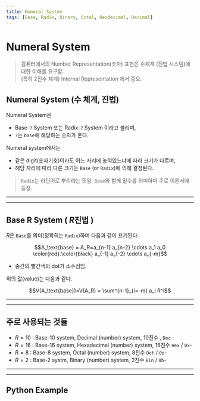 ```yaml
---
title: Numeral System
tags: [Base, Radix, Binary, Octal, Hexdecimal, Decimal]
---
```


# Numeral System

> 컴퓨터에서의 Number Representation(숫자) 표현은 수체계 (진법 시스템)에 대한 이해를 요구함.  
> (특히 2진수 체계)
> Internal Representation 에서 중요.

## Numeral System (수 체계, 진법)

Numeral System은 

* Base-`?` System 또는 Radix-`?` System 이라고 불리며, 
* `?`는 `base`에 해당하는 숫자가 온다.

Numeral system에서는 

* 같은 digit(숫자기호)이라도 어느 자리에 놓여있느냐에 따라 크기가 다르며, 
* 해당 자리에 따라 다른 크기는 `Base` (or `Radix`)에 의해 결정된다.

> `Radix`는 라틴어로 뿌리라는 뜻임. `Base`와 함께 밑수를 의미하며 주로 이론서에 등장.

---

---

## Base R System ( $R$진법 )

$R$은 `Base`를 의미(정확히는 `Radix`)하며 다음과 같이 표기된다.

$$A_\text{base} = A_R=a_{n-1} a_{n-2} \cdots a_1 a_0 \color{red}.\color{black} a_{-1} a_{-2} \cdots a_{-m}$$

* 중간의 빨간색의 dot가 소수점임.

위의 값(value)는 다음과 같다.

$$V(A_\text{base})=V(A_R) = \sum^{n-1}_{i=-m} a_i R^i$$

---

---

## 주로 사용되는 것들

* $R=10$ : Base-10 system, Decimal (number) system, 10진수 , `Dec`
* $R=16$ : Base-16 system, Hexadecimal (number) system, 16진수 `Hex` / `0x`-
* $R=8$ : Base-8 system, Octal (number) system, 8진수 `Oct` / `0o`-
* $R=2$ : Base-2 systm, Binary (number) system, 2진수 `Bin` / `0b`-

---

---

## Python Example

<script src="https://gist.github.com/dsaint31x/91c62f92af9e9033edee3283ef0ea319.js"></script>
